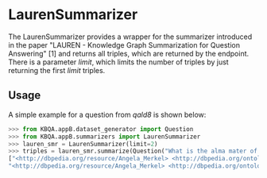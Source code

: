 # LaurenSummarizer

The LaurenSummarizer provides a wrapper for the summarizer introduced in the paper "LAUREN - Knowledge Graph Summarization for Question Answering" [1] and returns all triples, which are returned by the endpoint. There is a parameter _limit_, which limits the number of triples by just returning the first _limit_ triples.

## Usage

A simple example for a question from _qald8_ is shown below:

```python
>>> from KBQA.appB.dataset_generator import Question
>>> from KBQA.appB.summarizers import LaurenSummarizer
>>> lauren_smr = LaurenSummarizer(limit=2)
>>> triples = lauren_smr.summarize(Question("What is the alma mater of Angela Merkel?"))
["<http://dbpedia.org/resource/Angela_Merkel> <http://dbpedia.org/ontology/almaMater> <http://dbpedia.org/resource/Leipzig_University>",
"<http://dbpedia.org/resource/Angela_Merkel> <http://dbpedia.org/ontology/almaMater> <http://dbpedia.org/resource/Leipzig_University>"]
```
